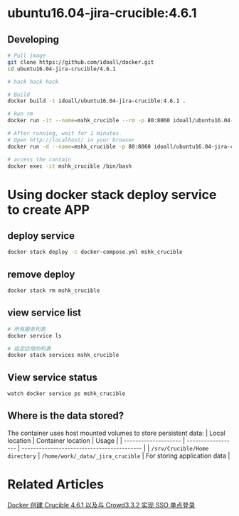 
ubuntu16.04-jira-crucible:4.6.1
=============



## Developing

```bash
# Pull image
git clone https://github.com/idoall/docker.git
cd ubuntu16.04-jira-crucible/4.6.1

# hack hack hack

# Build
docker build -t idoall/ubuntu16.04-jira-crucible:4.6.1 .

# Run rm
docker run -it --name=mshk_crucible --rm -p 80:8060 idoall/ubuntu16.04-jira-crucible:4.6.1

# After running, wait for 1 minutes.
# Open http://localhost/ in your browser
docker run -d --name=mshk_crucible -p 80:8060 idoall/ubuntu16.04-jira-crucible:4.6.1

# access the contain
docker exec -it mshk_crucible /bin/bash
```

# Using docker stack deploy service to create APP

## deploy service

```bash
docker stack deploy -c docker-compose.yml mshk_crucible
```

## remove deploy

```bash
docker stack rm mshk_crucible
```

## view service list

```bash
# 所有服务列表
docker service ls

# 指定应用的列表
docker stack services mshk_crucible
```

## View service status

```bash
watch docker service ps mshk_crucible
```



## Where is the data stored?

The container uses host mounted volumes to store persistent data:
| Local location       | Container location | Usage                                      |
| -------------------- | ------------------ | ------------------------------------------ |
| `/srv/Crucible/Home directory`   | `/home/work/_data/_jira_crucible`  | For storing application data               |


# Related Articles

[Docker 创建 Crucible 4.6.1 以及与 Crowd3.3.2 实现 SSO 单点登录](/2018/12/docker-crucible-crowd-sso/)

